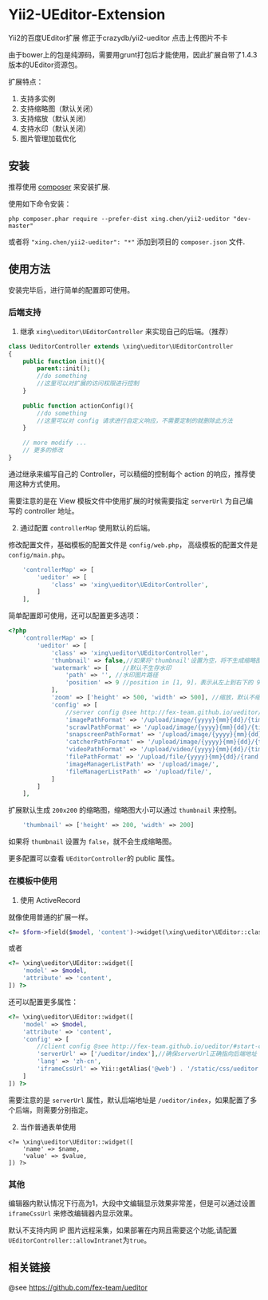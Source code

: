 Yii2-UEditor-Extension
======================
Yii2的百度UEditor扩展
修正于crazydb/yii2-ueditor 点击上传图片不卡

由于bower上的包是纯源码，需要用grunt打包后才能使用，因此扩展自带了1.4.3版本的UEditor资源包。

扩展特点：

1. 支持多实例
2. 支持缩略图（默认关闭）
3. 支持缩放（默认关闭）
4. 支持水印（默认关闭）
5. 图片管理加载优化


安装
------------

推荐使用 [composer](http://getcomposer.org/download/) 来安装扩展.

使用如下命令安装：

```
php composer.phar require --prefer-dist xing.chen/yii2-ueditor "dev-master"
```

或者将 `"xing.chen/yii2-ueditor": "*"` 添加到项目的 `composer.json` 文件.


使用方法
-----

安装完毕后，进行简单的配置即可使用。


### 后端支持

1) 继承 `xing\ueditor\UEditorController` 来实现自己的后端。（推荐）

```php
class UeditorController extends \xing\ueditor\UEditorController
{
    public function init(){
        parent::init();
        //do something
        //这里可以对扩展的访问权限进行控制
    }
    
    public function actionConfig(){
        //do something
        //这里可以对 config 请求进行自定义响应，不需要定制的就删除此方法
    }
    
    // more modify ...
    // 更多的修改
}
```

通过继承来编写自己的 Controller，可以精细的控制每个 action 的响应，推荐使用这种方式使用。

需要注意的是在 View 模板文件中使用扩展的时候需要指定 `serverUrl` 为自己编写的 controller 地址。

2)  通过配置 `controllerMap` 使用默认的后端。

修改配置文件，基础模板的配置文件是 `config/web.php`， 高级模板的配置文件是 `config/main.php`。

```php
    'controllerMap' => [
        'ueditor' => [
            'class' => 'xing\ueditor\UEditorController',
        ]
    ],
```

简单配置即可使用，还可以配置更多选项：

```php
<?php
    'controllerMap' => [
        'ueditor' => [
            'class' => 'xing\ueditor\UEditorController',
            'thumbnail' => false,//如果将'thumbnail'设置为空，将不生成缩略图。
            'watermark' => [    //默认不生存水印
                'path' => '', //水印图片路径
                'position' => 9 //position in [1, 9]，表示从左上到右下的 9 个位置，即如1表示左上，5表示中间，9表示右下。
            ],
            'zoom' => ['height' => 500, 'width' => 500], //缩放，默认不缩放
            'config' => [
                //server config @see http://fex-team.github.io/ueditor/#server-config
                'imagePathFormat' => '/upload/image/{yyyy}{mm}{dd}/{time}{rand:6}',
                'scrawlPathFormat' => '/upload/image/{yyyy}{mm}{dd}/{time}{rand:6}',
                'snapscreenPathFormat' => '/upload/image/{yyyy}{mm}{dd}/{time}{rand:6}',
                'catcherPathFormat' => '/upload/image/{yyyy}{mm}{dd}/{time}{rand:6}',
                'videoPathFormat' => '/upload/video/{yyyy}{mm}{dd}/{time}{rand:6}',
                'filePathFormat' => '/upload/file/{yyyy}{mm}{dd}/{rand:4}_{filename}',
                'imageManagerListPath' => '/upload/image/',
                'fileManagerListPath' => '/upload/file/',
            ]
        ]
    ],
```


扩展默认生成 `200x200` 的缩略图，缩略图大小可以通过 `thumbnail` 来控制。

```php
    'thumbnail' => ['height' => 200, 'width' => 200]
```

如果将 `thumbnail` 设置为 `false`，就不会生成缩略图。

更多配置可以查看 `UEditorController`的 public 属性。


### 在模板中使用

1) 使用 ActiveRecord

就像使用普通的扩展一样。

```php
<?= $form->field($model, 'content')->widget(\xing\ueditor\UEditor::className()) ?>
```
或者

```php
<?= \xing\ueditor\UEditor::widget([
    'model' => $model,
    'attribute' => 'content',
]) ?>
```

还可以配置更多属性：

```php
<?= \xing\ueditor\UEditor::widget([
    'model' => $model,
    'attribute' => 'content',
    'config' => [
        //client config @see http://fex-team.github.io/ueditor/#start-config
        'serverUrl' => ['/ueditor/index'],//确保serverUrl正确指向后端地址
        'lang' => 'zh-cn',
        'iframeCssUrl' => Yii::getAlias('@web') . '/static/css/ueditor.css',// 自定义编辑器内显示效果
    ]
]) ?>
```

需要注意的是 `serverUrl` 属性，默认后端地址是 `/ueditor/index`，如果配置了多个后端，则需要分别指定。

2) 当作普通表单使用


```
<?= \xing\ueditor\UEditor::widget([
    'name' => $name,
    'value' => $value,
]) ?>
```

### 其他

编辑器内默认情况下行高为1，大段中文编辑显示效果非常差，但是可以通过设置 `iframeCssUrl` 来修改编辑器内显示效果。

默认不支持内网 IP 图片远程采集，如果部署在内网且需要这个功能,请配置`UEditorController::allowIntranet`为`true`。


相关链接
-----
@see https://github.com/fex-team/ueditor
